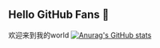 ## Hello GitHub Fans 👋
欢迎来到我的world
[![Anurag's GitHub stats](https://github-readme-stats.vercel.app/api?username=Dear-Fantasy&theme=dark&show_icons=true)](https://github.com/anuraghazra/github-readme-stats)

